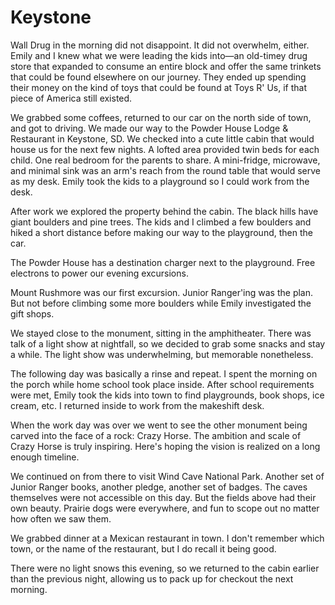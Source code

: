 <template data-parse>2024-08-23 #itsroadtrip</template>

# Keystone

Wall Drug in the morning did not disappoint. It did not overwhelm, either. Emily and I knew what we were leading the kids into—an old-timey drug store that expanded to consume an entire block and offer the same trinkets that could be found elsewhere on our journey. They ended up spending their money on the kind of toys that could be found at Toys R' Us, if that piece of America still existed. 

We grabbed some coffees, returned to our car on the north side of town, and got to driving. We made our way to the Powder House Lodge & Restaurant in Keystone, SD. We checked into a cute little cabin that would house us for the next few nights. A lofted area provided twin beds for each child. One real bedroom for the parents to share. A mini-fridge, microwave, and minimal sink was an arm's reach from the round table that would serve as my desk. Emily took the kids to a playground so I could work from the desk. 

After work we explored the property behind the cabin. The black hills have giant boulders and pine trees. The kids and I climbed a few boulders and hiked a short distance before making our way to the playground, then the car. 

The Powder House has a destination charger next to the playground. Free electrons to power our evening excursions. 

Mount Rushmore was our first excursion. Junior Ranger'ing was the plan. But not before climbing some more boulders while Emily investigated the gift shops. 

We stayed close to the monument, sitting in the amphitheater. There was talk of a light show at nightfall, so we decided to grab some snacks and stay a while. The light show was underwhelming, but memorable nonetheless. 

The following day was basically a rinse and repeat. I spent the morning on the porch while home school took place inside. After school requirements were met, Emily took the kids into town to find playgrounds, book shops, ice cream, etc. I returned inside to work from the makeshift desk. 

When the work day was over we went to see the other monument being carved into the face of a rock: Crazy Horse. The ambition and scale of Crazy Horse is truly inspiring. Here's hoping the vision is realized on a long enough timeline. 

We continued on from there to visit Wind Cave National Park. Another set of Junior Ranger books, another pledge, another set of badges. The caves themselves were not accessible on this day. But the fields above had their own beauty. Prairie dogs were everywhere, and fun to scope out no matter how often we saw them. 

We grabbed dinner at a Mexican restaurant in town. I don't remember which town, or the name of the restaurant, but I do recall it being good. 

There were no light snows this evening, so we returned to the cabin earlier than the previous night, allowing us to pack up for checkout the next morning. 